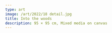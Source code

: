 ```yaml
---
type: art
image: /art/2022/18 detail.jpg
title: Into the woods
description: 95 × 95 cm, Mixed media on canvas
---
```

